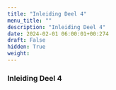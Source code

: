 ```yaml
---
title: "Inleiding Deel 4"
menu_title: ""
description: "Inleiding Deel 4"
date: 2024-02-01 06:00:01+00:274
draft: False
hidden: True
weight:
---
```

### Inleiding Deel 4

